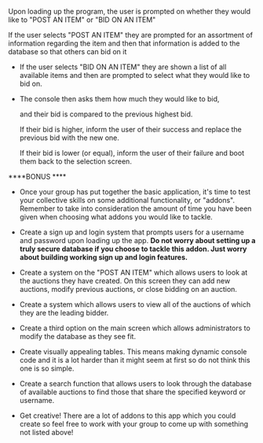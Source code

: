 
Upon loading up the program,
 the user is prompted on whether they would like to "POST AN ITEM" or "BID ON AN ITEM"

 If the user selects "POST AN ITEM"
   they are prompted for an assortment of information regarding the item
    and then that information is added to the database so that others can bid on it

* If the user selects "BID ON AN ITEM"
   they are shown a list of all available items
  and then are prompted to select what they would like to bid on.
 
 * The console then asks them how much they would like to bid,
  
   and their bid is compared to the previous highest bid.
   
    If their bid is higher,
     inform the user of their success and replace the previous bid with the new one. 
     
     If their bid is lower (or equal), 
     inform the user of their failure and boot them back to the selection screen.








****BONUS ****

* Once your group has put together the basic application, it's time to test your collective skills on some additional functionality, or "addons". Remember to take into consideration the amount of time you have been given when choosing what addons you would like to tackle.

* Create a sign up and login system that prompts users for a username and password upon loading up the app. **Do not worry about setting up a truly secure database if you choose to tackle this addon. Just worry about building working sign up and login features.**

* Create a system on the "POST AN ITEM" which allows users to look at the auctions they have created. On this screen they can add new auctions, modify previous auctions, or close bidding on an auction.

* Create a system which allows users to view all of the auctions of which they are the leading bidder.

* Create a third option on the main screen which allows administrators to modify the database as they see fit.

* Create visually appealing tables. This means making dynamic console code and it is a lot harder than it might seem at first so do not think this one is so simple.

* Create a search function that allows users to look through the database of available auctions to find those that share the specified keyword or username.

* Get creative! There are a lot of addons to this app which you could create so feel free to work with your group to come up with something not listed above!
    
